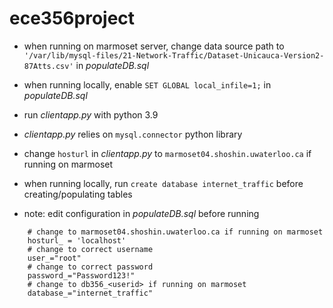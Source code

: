 # ece356project
- when running on marmoset server, change data source path to `'/var/lib/mysql-files/21-Network-Traffic/Dataset-Unicauca-Version2-87Atts.csv'` in *populateDB.sql*
- when running locally, enable `SET GLOBAL local_infile=1;` in *populateDB.sql*
- run *clientapp.py* with python 3.9
- *clientapp.py* relies on `mysql.connector` python library
- change `hosturl` in *clientapp.py* to `marmoset04.shoshin.uwaterloo.ca` if running on marmoset
- when running locally, run `create database internet_traffic` before creating/populating tables

- note: edit configuration in *populateDB.sql* before running
```
    # change to marmoset04.shoshin.uwaterloo.ca if running on marmoset
    hosturl_ = 'localhost'
    # change to correct username
    user_="root"
    # change to correct password
    password_="Password123!"
    # change to db356_<userid> if running on marmoset
    database_="internet_traffic"
```